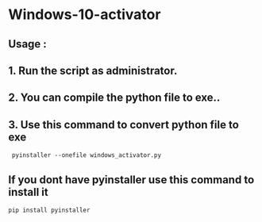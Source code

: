# Windows-10-activator

## Usage :

## 1. Run the script as administrator.
## 2. You can compile the python file to exe..
## 3. Use this command  to convert python file to exe

```
 pyinstaller --onefile windows_activator.py 
```
## If you dont have pyinstaller use this command to install it

```
pip install pyinstaller

```
